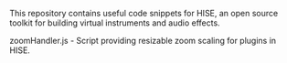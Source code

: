 This repository contains useful code snippets for HISE, an open source toolkit for building virtual instruments and audio effects.

zoomHandler.js - Script providing resizable zoom scaling for plugins in HISE.
